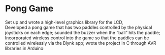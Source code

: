 # Pong Game
Set up and wrote a high-level graphics library for the LCD; \
Developed a pong game that has two paddles controlled by the physical joysticks on each edge; sounded the buzzer when the “ball” hits the paddle; \
Incorporated wireless control into the game so that the paddles can be controlled wirelessly via the Blynk app; wrote the project in C through AVR libraries in Arduino

